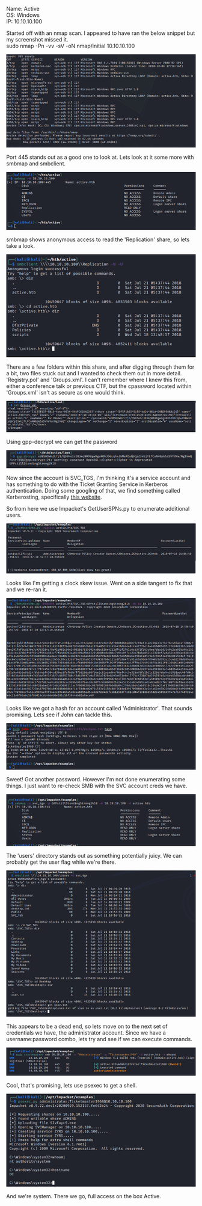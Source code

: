 Name: Active  
OS:   Windows  
IP:   10.10.10.100  

Started off with an nmap scan.  I appeared to have ran the below snippet but my screenshot missed it.  
  sudo nmap -Pn -vv -sV -oN nmap/initial 10.10.10.100

![ActiveNmap.png](./resources/active/ActiveNmap.png)


Port 445 stands out as a good one to look at.  Lets look at it some more with smbmap and smbclient.

![Activesmbmap.png](./resources/active/Activesmbmap.png)

smbmap shows anonymous access to read the 'Replication' share, so lets take a look.

![Activesmbclient.png](./resources/active/Activesmbclient.png)

There are a few folders within this share, and after digging through them for a bit, two files stuck out and I wanted to check them out in more detail.  'Registry.pol' and 'Groups.xml'.  I can't remember where I knew this from, either a conference talk or previous CTF, but the cpassword located within 'Groups.xml' isn't as secure as one would think.

![ActiveGroupsXML.png](./resources/active/ActiveGroupsXML.png)

Using gpp-decrypt we can get the password  

![ActiveGPP.png](./resources/active/ActiveGPP.png)

Now since the account is SVC_TGS, I'm thinking it's a service account and has something to do with the Ticket Granting Service in Kerberos authentication.  Doing some googling of that, we find something called Kerberosting, specifically [this website](https://www.scip.ch/en/?labs.20181011).

So from here we use Impacket's GetUserSPNs.py to enumerate additional users.

![ActiveUserSPN.png](./resources/active/ActiveUserSPN.png)

Looks like I'm getting a clock skew issue.  Went on a side tangent to fix that and we re-ran it.

![ActiveUserSPN2.png](./resources/active/ActiveUserSPN2.png)

Looks like we got a hash for an account called 'Administrator'.  That sounds promising.  Lets see if John can tackle this.  

![Activejohn.png](./resources/active/Activejohn.png)

Sweet!  Got another password.  However I'm not done enumerating some things.  I just want to re-check SMB with the SVC account creds we have.

![ActiveSMB2.png](./resources/active/ActiveSMB2.png)

The 'users' directory stands out as something potentially juicy.  We can probably get the user flag while we're there.

![ActiveSMBClient2.png](./resources/active/ActiveSMBClient2.png)

This appears to be a dead end, so lets move on to the next set of credentials we have, the administrator account.  Since we have a username:password combo, lets try and see if we can execute commands.  

![ActiveAdministrator.png](./resources/active/ActiveAdministrator.png)

Cool, that's promising, lets use psexec to get a shell.

![ActivePSEXEC.png](./resources/active/ActivePSEXEC.png)

And we're system.  There we go, full access on the box Active.   
